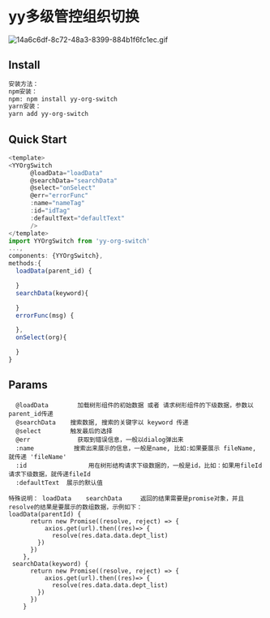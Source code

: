 # yy多级管控组织切换

>
![14a6c6df-8c72-48a3-8399-884b1f6fc1ec.gif](https://upload-images.jianshu.io/upload_images/8551758-ff33ab327581fc90.gif?imageMogr2/auto-orient/strip)

## Install

``` bash
安装方法：
npm安装：
npm: npm install yy-org-switch
yarn安装：
yarn add yy-org-switch
```
## Quick Start
``` javascript
<template>
<YYOrgSwitch
      @loadData="loadData"
      @searchData="searchData"
      @select="onSelect"
      @err="errorFunc"
      :name="nameTag"
      :id="idTag"
      :defaultText="defaultText"
      />
</template>
import YYOrgSwitch from 'yy-org-switch'
...,
components: {YYOrgSwitch},
methods:{
  loadData(parent_id) {

  }
  searchData(keyword){

  }
  errorFunc(msg) {

  },
  onSelect(org){

  }
}
```
## Params
```
  @loadData        加载树形组件的初始数据 或者 请求树形组件的下级数据，参数以parent_id传递
  @searchData    搜索数据, 搜索的关键字以 keyword 传递
  @select        触发最后的选择
  @err             获取到错误信息，一般以dialog弹出来
  :name           搜索出来展示的信息，一般是name, 比如:如果要展示 fileName, 就传递 'fileName'
  :id                 用在树形结构请求下级数据的，一般是id，比如：如果用fileId请求下级数据，就传递fileId
  :defaultText  展示的默认值
```
```
特殊说明： loadData    searchData     返回的结果需要是promise对象，并且resolve的结果是要展示的数组数据，示例如下：
loadData(parentId) {
      return new Promise((resolve, reject) => {
          axios.get(url).then((res)=> {
            resolve(res.data.data.dept_list)
        })
      })
    },
 searchData(keyword) {
      return new Promise((resolve, reject) => {
          axios.get(url).then((res)=> {
            resolve(res.data.data.dept_list)
        })
      })
    }
```
